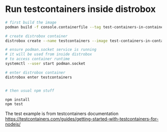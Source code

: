 # Run testcontainers inside distrobox

```bash
# first build the image
podman build -f console.containerfile --tag test-containers-in-container

# create distrobox container
distrobox create --name testcontainers --image test-containers-in-container

# ensure podman.socket service is running
# it will be used from inside distrobox
# to access container runtime
systemctl --user start podman.socket

# enter distrobox container
distrobox enter testcontainers


# then usual npm stuff

npm install
npm test
```


The test example is from testcontainers documentation https://testcontainers.com/guides/getting-started-with-testcontainers-for-nodejs/
